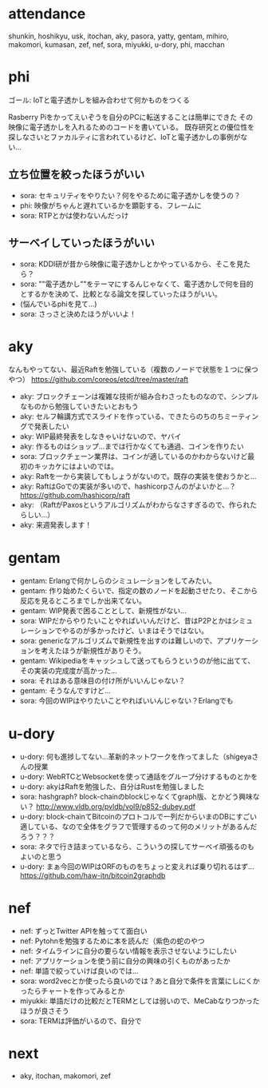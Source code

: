 # attendance
shunkin, hoshikyu, usk, itochan, aky, pasora, yatty, gentam, mihiro, makomori, kumasan, zef, nef, sora, miyukki, u-dory, phi, macchan

# phi
ゴール: IoTと電子透かしを組み合わせて何かものをつくる

Rasberry Piをかってえいぞうを自分のPCに転送することは簡単にできた
その映像に電子透かしを入れるためのコードを書いている。
既存研究との優位性を探しなさいとファカルティに言われているけど、IoTと電子透かしの事例がない…

## 立ち位置を絞ったほうがいい
- sora: セキュリティをやりたい？何をやるために電子透かしを使うの？
- phi: 映像がちゃんと遅れているかを顕彰する、フレームに
- sora: RTPとかは使わないんだっけ

## サーベイしていったほうがいい
- sora: KDDI研が昔から映像に電子透かしとかやっているから、そこを見たら？
- sora: ""電子透かし""をテーマにするんじゃなくて、電子透かしで何を目的とするかを決めて、比較となる論文を探していったほうがいい。
- (悩んでいるphiを見て...)
- sora: さっさと決めたほうがいいよ！

# aky
なんもやってない、最近Raftを勉強している（複数のノードで状態を１つに保つやつ）
https://github.com/coreos/etcd/tree/master/raft

- aky: ブロックチェーンは複雑な技術が組み合わさったものなので、シンプルなものから勉強していきたいとおもう
- aky: セルフ輪講方式でスライドを作っている、できたらのちのちミーティングで発表したい
- aky: WIP最終発表をしなきゃいけないので、ヤバイ
- aky: 作るものはショップ...までは行かなくても通過、コインを作りたい
- sora: ブロックチェーン業界は、コインが適しているのかわからないけど最初のキッカケにはよいのでは。
- aky: Raftを一から実装してもしょうがないので。既存の実装を使おうかと…
- aky: RaftはGoでの実装が多いので、hashicorpさんのがよいかと…？ https://github.com/hashicorp/raft
- aky: （RaftがPaxosというアルゴリズムがわからなさすぎるので、作られたらしい…）
- aky: 来週発表します！

# gentam
- gentam: Erlangで何かしらのシミュレーションをしてみたい。
- gentam: 作り始めたくらいで、指定の数のノードを起動させたり、そこから反応を見るところまでしか出来てない。
- gentam: WIP発表で困ることとして、新規性がない…
- sora: WIPだからやりたいことやればいいんだけど、昔はP2Pとかはシミュレーションでやるのが多かったけど、いまはそうではない。
- sora: genericなアルゴリズムで新規性を出すのは難しいので、アプリケーションを考えたほうが新規性がありそう。
- gentam: Wikipediaをキャッシュして送ってもらうというのが他に出てて、その実装の完成度が高かった…
- sora: それはある意味目の付け所がいいんじゃない？
- gentam: そうなんですけど...
- sora: 今回のWIPはやりたいことやればいいんじゃない？Erlangでも

# u-dory
- u-dory: 何も進捗してない...革新的ネットワークを作ってました（shigeyaさんの授業
- u-dory: WebRTCとWebsocketを使って通話をグループ分けするものとかを
- u-dory: akyはRaftを勉強した、自分はRustを勉強しました
- sora: hashgraph? block-chainのblockじゃなくてgraph版、とかどう興味ない？
http://www.vldb.org/pvldb/vol9/p852-dubey.pdf
- u-dory: block-chainてBitcoinのプロトコルで一列だからいまのDBにすごい適している、なので全体をグラフで管理するのって何のメリットがあるんだろう？？？
- sora: ネタで行き詰まっているなら、こういうの探してサーベイ頑張るのもよいのと思う
- u-dory: まぁ今回のWIPはORFのものをちょっと変えれば乗り切れるはず…
https://github.com/haw-itn/bitcoin2graphdb

# nef
- nef: ずっとTwitter APIを触ってて面白い
- nef: Pytohnを勉強するために本を読んだ（紫色の蛇のやつ
- nef: タイムラインに自分の要らない情報を表示させないようにしたい
- nef: アプリケーションを使う前に自分の興味の引くものがあったか
- nef: 単語で絞っていけば良いのでは…
- sora: word2vecとか使ったら良いのでは？あと自分で条件を言葉にしにくかったらチャートを作ってみるとか
- miyukki: 単語だけの比較だとTERMとしては弱いので、MeCabなりつかったほうが良さそう
- sora: TERMは評価がいるので、自分で

# next
- aky, itochan, makomori, zef
